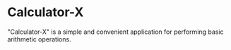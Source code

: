 # Calculator-X
"Calculator-X" is a simple and convenient application for performing basic arithmetic operations.
